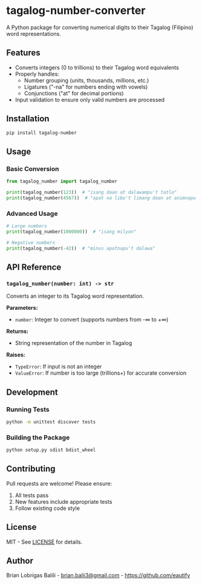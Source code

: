 # tagalog-number-converter

A Python package for converting numerical digits to their Tagalog (Filipino) word representations.

## Features

- Converts integers (0 to trillions) to their Tagalog word equivalents
- Properly handles:
  - Number grouping (units, thousands, millions, etc.)
  - Ligatures ("-na" for numbers ending with vowels)
  - Conjunctions ("at" for decimal portions)
- Input validation to ensure only valid numbers are processed

## Installation

```bash
pip install tagalog-number
```

## Usage

### Basic Conversion

```python
from tagalog_number import tagalog_number

print(tagalog_number(123))  # "isang daan at dalawampu't tatlo"
print(tagalog_number(4567))  # "apat na libo't limang daan at animnapu't pito"
```

### Advanced Usage

```python
# Large numbers
print(tagalog_number(1000000))  # "isang milyon"

# Negative numbers
print(tagalog_number(-42))  # "minus apatnapu't dalawa"
```

## API Reference

### `tagalog_number(number: int) -> str`

Converts an integer to its Tagalog word representation.

**Parameters:**
- `number`: Integer to convert (supports numbers from -∞ to +∞)

**Returns:**
- String representation of the number in Tagalog

**Raises:**
- `TypeError`: If input is not an integer
- `ValueError`: If number is too large (trillions+) for accurate conversion

## Development

### Running Tests

```bash
python -m unittest discover tests
```

### Building the Package

```bash
python setup.py sdist bdist_wheel
```

## Contributing

Pull requests are welcome! Please ensure:

1. All tests pass
2. New features include appropriate tests
3. Follow existing code style

## License

MIT - See [LICENSE](LICENSE) for details.

## Author

Brian Lobrigas Balili - brian.balii3@gmail.com - https://github.com/eautify